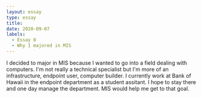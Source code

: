 ```yaml
---
layout: essay
type: essay
title: 
date: 2020-09-07
labels:
  - Essay 0
  - Why I majored in MIS
---
```


I decided to major in MIS because I wanted to go into a field dealing with computers. I'm not really a technical specialist but I'm more of an infrastructure, endpoint user, computer builder.
I currently work at Bank of Hawaii in the endpoint department as a student assitant. I hope to stay there and one day manage the department. MIS would help me get to that goal.
